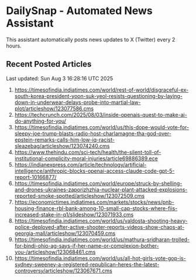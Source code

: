 # DailySnap - Automated News Assistant

This assistant automatically posts news updates to X (Twitter) every 2 hours.

## Recent Posted Articles

Last updated: Sun Aug  3 16:28:16 UTC 2025

1. https://timesofindia.indiatimes.com/world/rest-of-world/disgraceful-ex-south-korea-president-yoon-suk-yeol-resists-questioning-by-laying-down-in-underwear-delays-probe-into-martial-law-plot/articleshow/123077586.cms
2. https://techcrunch.com/2025/08/03/inside-openais-quest-to-make-ai-do-anything-for-you/
3. https://timesofindia.indiatimes.com/world/us/this-dope-would-vote-for-sleepy-joe-trump-blasts-radio-host-charlamagne-tha-god-over-epstein-remarks-calls-him-low-iq-racist-sleazebag/articleshow/123074240.cms
4. https://www.thehindu.com/sci-tech/health/the-silent-toll-of-institutional-complicity-moral-injuries/article69886389.ece
5. https://indianexpress.com/article/technology/artificial-intelligence/anthropic-blocks-openai-access-claude-code-gpt-5-report-10166877/
6. https://timesofindia.indiatimes.com/world/europe/struck-by-shelling-and-drones-ukraines-zaporizhzhia-nuclear-plant-attacked-explosions-reported-smoke-spotted/articleshow/123072509.cms
7. https://economictimes.indiatimes.com/markets/stocks/news/pnb-housing-finance-rbl-bank-among-10-small-cap-stocks-where-fiis-increased-stake-in-q1/slideshow/123071933.cms
8. https://timesofindia.indiatimes.com/world/us/valdosta-shooting-heavy-police-deployed-after-active-shooter-reports-videos-show-chaos-at-georgia-mall/articleshow/123070459.cms
9. https://timesofindia.indiatimes.com/world/us/mathura-sridharan-trolled-for-bindi-ohio-ag-says-if-her-name-or-complexion-bother-you-/articleshow/123068461.cms
10. https://timesofindia.indiatimes.com/world/us/all-hot-girls-vote-gop-is-sydney-sweeney-a-registered-republican-heres-the-latest-controversy/articleshow/123067671.cms
